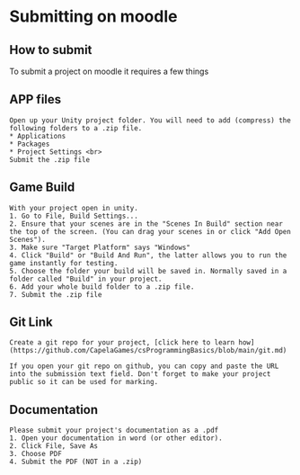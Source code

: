 # Submitting on moodle

## How to submit

To submit a project on moodle it requires a few things

## APP files
    Open up your Unity project folder. You will need to add (compress) the following folders to a .zip file.
    * Applications
    * Packages
    * Project Settings <br>
    Submit the .zip file
## Game Build
    With your project open in unity.
    1. Go to File, Build Settings...
    2. Ensure that your scenes are in the "Scenes In Build" section near the top of the screen. (You can drag your scenes in or click "Add Open Scenes").
    3. Make sure "Target Platform" says "Windows"
    4. Click "Build" or "Build And Run", the latter allows you to run the game instantly for testing.
    5. Choose the folder your build will be saved in. Normally saved in a folder called "Build" in your project.
    6. Add your whole build folder to a .zip file.
    7. Submit the .zip file
## Git Link
    Create a git repo for your project, [click here to learn how](https://github.com/CapelaGames/csProgrammingBasics/blob/main/git.md)
    
    If you open your git repo on github, you can copy and paste the URL into the submission text field. Don't forget to make your project public so it can be used for marking.
## Documentation
    Please submit your project's documentation as a .pdf
    1. Open your documentation in word (or other editor).
    2. Click File, Save As
    3. Choose PDF
    4. Submit the PDF (NOT in a .zip)